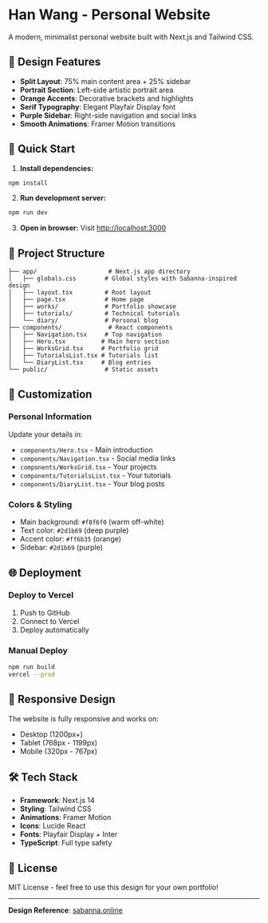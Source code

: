 # Han Wang - Personal Website

A modern, minimalist personal website built with Next.js and Tailwind CSS.

## 🎨 Design Features

- **Split Layout**: 75% main content area + 25% sidebar
- **Portrait Section**: Left-side artistic portrait area
- **Orange Accents**: Decorative brackets and highlights
- **Serif Typography**: Elegant Playfair Display font
- **Purple Sidebar**: Right-side navigation and social links
- **Smooth Animations**: Framer Motion transitions

## 🚀 Quick Start

1. **Install dependencies:**
```bash
npm install
```

2. **Run development server:**
```bash
npm run dev
```

3. **Open in browser:**
Visit [http://localhost:3000](http://localhost:3000)

## 📁 Project Structure

```
├── app/                    # Next.js app directory
│   ├── globals.css        # Global styles with Sabanna-inspired design
│   ├── layout.tsx         # Root layout
│   ├── page.tsx           # Home page
│   ├── works/             # Portfolio showcase
│   ├── tutorials/         # Technical tutorials
│   └── diary/             # Personal blog
├── components/             # React components
│   ├── Navigation.tsx     # Top navigation
│   ├── Hero.tsx          # Main hero section
│   ├── WorksGrid.tsx     # Portfolio grid
│   ├── TutorialsList.tsx # Tutorials list
│   └── DiaryList.tsx     # Blog entries
└── public/                # Static assets
```

## 🎯 Customization

### Personal Information
Update your details in:
- `components/Hero.tsx` - Main introduction
- `components/Navigation.tsx` - Social media links
- `components/WorksGrid.tsx` - Your projects
- `components/TutorialsList.tsx` - Your tutorials
- `components/DiaryList.tsx` - Your blog posts

### Colors & Styling
- Main background: `#f8f6f0` (warm off-white)
- Text color: `#2d1b69` (deep purple)
- Accent color: `#ff6b35` (orange)
- Sidebar: `#2d1b69` (purple)

## 🌐 Deployment

### Deploy to Vercel
1. Push to GitHub
2. Connect to Vercel
3. Deploy automatically

### Manual Deploy
```bash
npm run build
vercel --prod
```

## 📱 Responsive Design

The website is fully responsive and works on:
- Desktop (1200px+)
- Tablet (768px - 1199px)
- Mobile (320px - 767px)

## 🛠 Tech Stack

- **Framework**: Next.js 14
- **Styling**: Tailwind CSS
- **Animations**: Framer Motion
- **Icons**: Lucide React
- **Fonts**: Playfair Display + Inter
- **TypeScript**: Full type safety

## 📄 License

MIT License - feel free to use this design for your own portfolio!

---

**Design Reference**: [sabanna.online](https://www.sabanna.online/)
